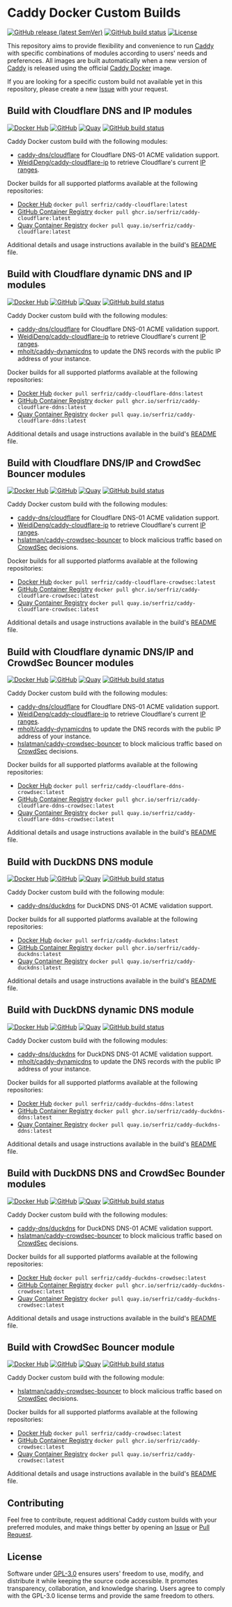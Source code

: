 # Caddy Docker Custom Builds
[![GitHub release (latest SemVer)](https://img.shields.io/github/v/release/serfriz/caddy-custom-builds?label=Release)](https://github.com/serfriz/caddy-custom-builds/releases)
[![GitHub build status](https://img.shields.io/github/actions/workflow/status/serfriz/caddy-custom-builds/update-tag-release.yml?label=Auto-update)](https://github.com/serfriz/caddy-custom-builds/actions/workflows/update-tag-release.yml)
[![License](https://img.shields.io/github/license/serfriz/caddy-custom-builds?label=License)](https://github.com/serfriz/caddy-custom-builds/blob/main/LICENSE)

This repository aims to provide flexibility and convenience to run [Caddy](https://github.com/caddyserver/caddy) with specific combinations of modules according to users' needs and preferences. All images are built automatically when a new version of [Caddy](https://github.com/caddyserver/caddy) is released using the official [Caddy Docker](https://hub.docker.com/_/caddy) image.

If you are looking for a specific custom build not available yet in this repository, please create a new [Issue](https://github.com/serfriz/caddy-custom-builds/issues) with your request. 

## Build with Cloudflare DNS and IP modules

[![Docker Hub](https://img.shields.io/badge/Docker%20Hub%20-%20serfriz%2Fcaddy--cloudflare%20-%20%230db7ed?style=flat&logo=docker)](https://hub.docker.com/r/serfriz/caddy-cloudflare)
[![GitHub](https://img.shields.io/badge/GitHub%20-%20serfriz%2Fcaddy--cloudflare%20-%20%23333?style=flat&logo=github)](https://ghcr.io/serfriz/caddy-cloudflare)
[![Quay](https://img.shields.io/badge/Quay%20-%20serfriz%2Fcaddy--cloudflare%20-%20%23CC0000?style=flat&logo=redhat)](https://quay.io/serfriz/caddy-cloudflare)
[![GitHub build status](https://img.shields.io/github/actions/workflow/status/serfriz/caddy-custom-builds/build.caddy-cloudflare.yml?label=Build)](https://github.com/serfriz/caddy-custom-builds/actions/workflows/build.caddy-cloudflare.yml)

Caddy Docker custom build with the following modules:
- [caddy-dns/cloudflare](https://github.com/caddy-dns/cloudflare) for Cloudflare DNS-01 ACME validation support.
- [WeidiDeng/caddy-cloudflare-ip](https://github.com/WeidiDeng/caddy-cloudflare-ip) to retrieve Cloudflare's current [IP ranges](https://www.cloudflare.com/ips/).

Docker builds for all supported platforms available at the following repositories:
- [Docker Hub](https://hub.docker.com/r/serfriz/caddy-cloudflare) `docker pull serfriz/caddy-cloudflare:latest`
- [GitHub Container Registry](https://ghcr.io/serfriz/caddy-cloudflare) `docker pull ghcr.io/serfriz/caddy-cloudflare:latest`
- [Quay Container Registry](https://quay.io/serfriz/caddy-cloudflare) `docker pull quay.io/serfriz/caddy-cloudflare:latest`

Additional details and usage instructions available in the build's [README](https://github.com/serfriz/caddy-custom-builds/tree/main/caddy-cloudflare) file.

## Build with Cloudflare dynamic DNS and IP modules

[![Docker Hub](https://img.shields.io/badge/Docker%20Hub%20-%20serfriz%2Fcaddy--cloudflare--ddns%20-%20%230db7ed?style=flat&logo=docker)](https://hub.docker.com/r/serfriz/caddy-cloudflare-ddns)
[![GitHub](https://img.shields.io/badge/GitHub%20-%20serfriz%2Fcaddy--cloudflare--ddns%20-%20%23333?style=flat&logo=github)](https://ghcr.io/serfriz/caddy-cloudflare-ddns)
[![Quay](https://img.shields.io/badge/Quay%20-%20serfriz%2Fcaddy--cloudflare--ddns%20-%20%23CC0000?style=flat&logo=redhat)](https://quay.io/serfriz/caddy-cloudflare-ddns)
[![GitHub build status](https://img.shields.io/github/actions/workflow/status/serfriz/caddy-custom-builds/build.caddy-cloudflare-ddns.yml?label=Build)](https://github.com/serfriz/caddy-custom-builds/actions/workflows/build.caddy-cloudflare-ddns.yml)

Caddy Docker custom build with the following modules:
- [caddy-dns/cloudflare](https://github.com/caddy-dns/cloudflare) for Cloudflare DNS-01 ACME validation support.
- [WeidiDeng/caddy-cloudflare-ip](https://github.com/WeidiDeng/caddy-cloudflare-ip) to retrieve Cloudflare's current [IP ranges](https://www.cloudflare.com/ips/).
- [mholt/caddy-dynamicdns](https://caddyserver.com/docs/modules/dynamic_dns) to update the DNS records with the public IP address of your instance.

Docker builds for all supported platforms available at the following repositories:
- [Docker Hub](https://hub.docker.com/r/serfriz/caddy-cloudflare-ddns) `docker pull serfriz/caddy-cloudflare-ddns:latest`
- [GitHub Container Registry](https://ghcr.io/serfriz/caddy-cloudflare-ddns) `docker pull ghcr.io/serfriz/caddy-cloudflare-ddns:latest`
- [Quay Container Registry](https://quay.io/serfriz/caddy-cloudflare-ddns) `docker pull quay.io/serfriz/caddy-cloudflare-ddns:latest`

Additional details and usage instructions available in the build's [README](https://github.com/serfriz/caddy-custom-builds/tree/main/caddy-cloudflare-ddns) file.

## Build with Cloudflare DNS/IP and CrowdSec Bouncer modules

[![Docker Hub](https://img.shields.io/badge/Docker%20Hub%20-%20serfriz%2Fcaddy--cloudflare--crowdsec%20-%20%230db7ed?style=flat&logo=docker)](https://hub.docker.com/r/serfriz/caddy-cloudflare-crowdsec)
[![GitHub](https://img.shields.io/badge/GitHub%20-%20serfriz%2Fcaddy--cloudflare--crowdsec%20-%20%23333?style=flat&logo=github)](https://ghcr.io/serfriz/caddy-cloudflare-crowdsec)
[![Quay](https://img.shields.io/badge/Quay%20-%20serfriz%2Fcaddy--cloudflare--crowdsec%20-%20%23CC0000?style=flat&logo=redhat)](https://quay.io/serfriz/caddy-cloudflare-crowdsec)
[![GitHub build status](https://img.shields.io/github/actions/workflow/status/serfriz/caddy-custom-builds/build.caddy-cloudflare-crowdsec.yml?label=Build)](https://github.com/serfriz/caddy-custom-builds/actions/workflows/build.caddy-cloudflare-crowdsec.yml)

Caddy Docker custom build with the following modules:
- [caddy-dns/cloudflare](https://github.com/caddy-dns/cloudflare) for Cloudflare DNS-01 ACME validation support.
- [WeidiDeng/caddy-cloudflare-ip](https://github.com/WeidiDeng/caddy-cloudflare-ip) to retrieve Cloudflare's current [IP ranges](https://www.cloudflare.com/ips/).
- [hslatman/caddy-crowdsec-bouncer](https://github.com/hslatman/caddy-crowdsec-bouncer) to block malicious traffic based on [CrowdSec](https://www.crowdsec.net/) decisions.

Docker builds for all supported platforms available at the following repositories:
- [Docker Hub](https://hub.docker.com/r/serfriz/caddy-cloudflare-crowdsec) `docker pull serfriz/caddy-cloudflare-crowdsec:latest`
- [GitHub Container Registry](https://ghcr.io/serfriz/caddy-cloudflare-crowdsec) `docker pull ghcr.io/serfriz/caddy-cloudflare-crowdsec:latest`
- [Quay Container Registry](https://quay.io/serfriz/caddy-cloudflare-crowdsec) `docker pull quay.io/serfriz/caddy-cloudflare-crowdsec:latest`

Additional details and usage instructions available in the build's [README](https://github.com/serfriz/caddy-custom-builds/tree/main/caddy-cloudflare-crowdsec) file.

## Build with Cloudflare dynamic DNS/IP and CrowdSec Bouncer modules

[![Docker Hub](https://img.shields.io/badge/Docker%20Hub%20-%20serfriz%2Fcaddy--cloudflare--ddns--crowdsec%20-%20%230db7ed?style=flat&logo=docker)](https://hub.docker.com/r/serfriz/caddy-cloudflare-ddns-crowdsec)
[![GitHub](https://img.shields.io/badge/GitHub%20-%20serfriz%2Fcaddy--cloudflare--ddns--crowdsec%20-%20%23333?style=flat&logo=github)](https://ghcr.io/serfriz/caddy-cloudflare-ddns-crowdsec)
[![Quay](https://img.shields.io/badge/Quay%20-%20serfriz%2Fcaddy--cloudflare--ddns--crowdsec%20-%20%23CC0000?style=flat&logo=redhat)](https://quay.io/serfriz/caddy-cloudflare-ddns-crowdsec)
[![GitHub build status](https://img.shields.io/github/actions/workflow/status/serfriz/caddy-custom-builds/build.caddy-cloudflare-ddns-crowdsec.yml?label=Build)](https://github.com/serfriz/caddy-custom-builds/actions/workflows/build.caddy-cloudflare-ddns-crowdsec.yml)

Caddy Docker custom build with the following modules:
- [caddy-dns/cloudflare](https://github.com/caddy-dns/cloudflare) for Cloudflare DNS-01 ACME validation support.
- [WeidiDeng/caddy-cloudflare-ip](https://github.com/WeidiDeng/caddy-cloudflare-ip) to retrieve Cloudflare's current [IP ranges](https://www.cloudflare.com/ips/).
- [mholt/caddy-dynamicdns](https://caddyserver.com/docs/modules/dynamic_dns) to update the DNS records with the public IP address of your instance.
- [hslatman/caddy-crowdsec-bouncer](https://github.com/hslatman/caddy-crowdsec-bouncer) to block malicious traffic based on [CrowdSec](https://www.crowdsec.net/) decisions.

Docker builds for all supported platforms available at the following repositories:
- [Docker Hub](https://hub.docker.com/r/serfriz/caddy-cloudflare-ddns-crowdsec) `docker pull serfriz/caddy-cloudflare-ddns-crowdsec:latest`
- [GitHub Container Registry](https://ghcr.io/serfriz/caddy-cloudflare-ddns-crowdsec) `docker pull ghcr.io/serfriz/caddy-cloudflare-ddns-crowdsec:latest`
- [Quay Container Registry](https://quay.io/serfriz/caddy-cloudflare-ddns-crowdsec) `docker pull quay.io/serfriz/caddy-cloudflare-ddns-crowdsec:latest`

Additional details and usage instructions available in the build's [README](https://github.com/serfriz/caddy-custom-builds/tree/main/caddy-cloudflare-ddns-crowdsec) file.

## Build with DuckDNS DNS module

[![Docker Hub](https://img.shields.io/badge/Docker%20Hub%20-%20serfriz%2Fcaddy--duckdns%20-%20%230db7ed?style=flat&logo=docker)](https://hub.docker.com/r/serfriz/caddy-duckdns)
[![GitHub](https://img.shields.io/badge/GitHub%20-%20serfriz%2Fcaddy--duckdns%20-%20%23333?style=flat&logo=github)](https://ghcr.io/serfriz/caddy-duckdns)
[![Quay](https://img.shields.io/badge/Quay%20-%20serfriz%2Fcaddy--duckdns%20-%20%23CC0000?style=flat&logo=redhat)](https://quay.io/serfriz/caddy-duckdns)
[![GitHub build status](https://img.shields.io/github/actions/workflow/status/serfriz/caddy-custom-builds/build.caddy-duckdns.yml?label=Build)](https://github.com/serfriz/caddy-custom-builds/actions/workflows/build.caddy-duckdns.yml)

Caddy Docker custom build with the following module:
- [caddy-dns/duckdns](https://github.com/caddy-dns/duckdns) for DuckDNS DNS-01 ACME validation support.

Docker builds for all supported platforms available at the following repositories:
- [Docker Hub](https://hub.docker.com/r/serfriz/caddy-duckdns) `docker pull serfriz/caddy-duckdns:latest`
- [GitHub Container Registry](https://ghcr.io/serfriz/caddy-duckdns) `docker pull ghcr.io/serfriz/caddy-duckdns:latest`
- [Quay Container Registry](https://quay.io/serfriz/caddy-duckdns) `docker pull quay.io/serfriz/caddy-duckdns:latest`

Additional details and usage instructions available in the build's [README](https://github.com/serfriz/caddy-custom-builds/tree/main/caddy-duckdns) file.

## Build with DuckDNS dynamic DNS module

[![Docker Hub](https://img.shields.io/badge/Docker%20Hub%20-%20serfriz%2Fcaddy--duckdns--ddns%20-%20%230db7ed?style=flat&logo=docker)](https://hub.docker.com/r/serfriz/caddy-duckdns-ddns)
[![GitHub](https://img.shields.io/badge/GitHub%20-%20serfriz%2Fcaddy--duckdns--ddns%20-%20%23333?style=flat&logo=github)](https://ghcr.io/serfriz/caddy-duckdns-ddns)
[![Quay](https://img.shields.io/badge/Quay%20-%20serfriz%2Fcaddy--duckdns--ddns%20-%20%23CC0000?style=flat&logo=redhat)](https://quay.io/serfriz/caddy-duckdns-ddns)
[![GitHub build status](https://img.shields.io/github/actions/workflow/status/serfriz/caddy-custom-builds/build.caddy-duckdns-ddns.yml?label=Build)](https://github.com/serfriz/caddy-custom-builds/actions/workflows/build.caddy-duckdns-ddns.yml)

Caddy Docker custom build with the following modules:
- [caddy-dns/duckdns](https://github.com/caddy-dns/duckdns) for DuckDNS DNS-01 ACME validation support.
- [mholt/caddy-dynamicdns](https://caddyserver.com/docs/modules/dynamic_dns) to update the DNS records with the public IP address of your instance.

Docker builds for all supported platforms available at the following repositories:
- [Docker Hub](https://hub.docker.com/r/serfriz/caddy-duckdns-ddns) `docker pull serfriz/caddy-duckdns-ddns:latest`
- [GitHub Container Registry](https://ghcr.io/serfriz/caddy-duckdns-ddns) `docker pull ghcr.io/serfriz/caddy-duckdns-ddns:latest`
- [Quay Container Registry](https://quay.io/serfriz/caddy-duckdns-ddns) `docker pull quay.io/serfriz/caddy-duckdns-ddns:latest`

Additional details and usage instructions available in the build's [README](https://github.com/serfriz/caddy-custom-builds/tree/main/caddy-duckdns-ddns) file.

## Build with DuckDNS DNS and CrowdSec Bounder modules

[![Docker Hub](https://img.shields.io/badge/Docker%20Hub%20-%20serfriz%2Fcaddy--duckdns--crowdsec%20-%20%230db7ed?style=flat&logo=docker)](https://hub.docker.com/r/serfriz/caddy-duckdns-crowdsec)
[![GitHub](https://img.shields.io/badge/GitHub%20-%20serfriz%2Fcaddy--duckdns--crowdsec%20-%20%23333?style=flat&logo=github)](https://ghcr.io/serfriz/caddy-duckdns-crowdsec)
[![Quay](https://img.shields.io/badge/Quay%20-%20serfriz%2Fcaddy--duckdns--crowdsec%20-%20%23CC0000?style=flat&logo=redhat)](https://quay.io/serfriz/caddy-duckdns-crowdsec)
[![GitHub build status](https://img.shields.io/github/actions/workflow/status/serfriz/caddy-custom-builds/build.caddy-duckdns-crowdsec.yml?label=Build)](https://github.com/serfriz/caddy-custom-builds/actions/workflows/build.caddy-duckdns-crowdsec.yml)

Caddy Docker custom build with the following modules:
- [caddy-dns/duckdns](https://github.com/caddy-dns/duckdns) for DuckDNS DNS-01 ACME validation support.
- [hslatman/caddy-crowdsec-bouncer](https://github.com/hslatman/caddy-crowdsec-bouncer) to block malicious traffic based on [CrowdSec](https://www.crowdsec.net/) decisions.

Docker builds for all supported platforms available at the following repositories:
- [Docker Hub](https://hub.docker.com/r/serfriz/caddy-duckdns-crowdsec) `docker pull serfriz/caddy-duckdns-crowdsec:latest`
- [GitHub Container Registry](https://ghcr.io/serfriz/caddy-duckdns-crowdsec) `docker pull ghcr.io/serfriz/caddy-duckdns-crowdsec:latest`
- [Quay Container Registry](https://quay.io/serfriz/caddy-duckdns-crowdsec) `docker pull quay.io/serfriz/caddy-duckdns-crowdsec:latest`

Additional details and usage instructions available in the build's [README](https://github.com/serfriz/caddy-custom-builds/tree/main/caddy-duckdns-crowdsec) file.

## Build with CrowdSec Bouncer module

[![Docker Hub](https://img.shields.io/badge/Docker%20Hub%20-%20serfriz%2Fcaddy--crowdsec%20-%20%230db7ed?style=flat&logo=docker)](https://hub.docker.com/r/serfriz/caddy-crowdsec)
[![GitHub](https://img.shields.io/badge/GitHub%20-%20serfriz%2Fcaddy--crowdsec%20-%20%23333?style=flat&logo=github)](https://ghcr.io/serfriz/caddy-crowdsec)
[![Quay](https://img.shields.io/badge/Quay%20-%20serfriz%2Fcaddy--crowdsec%20-%20%23CC0000?style=flat&logo=redhat)](https://quay.io/serfriz/caddy-crowdsec)
[![GitHub build status](https://img.shields.io/github/actions/workflow/status/serfriz/caddy-custom-builds/build.caddy-crowdsec.yml?label=Build)](https://github.com/serfriz/caddy-custom-builds/actions/workflows/build.caddy-crowdsec.yml)

Caddy Docker custom build with the following module:
- [hslatman/caddy-crowdsec-bouncer](https://github.com/hslatman/caddy-crowdsec-bouncer) to block malicious traffic based on [CrowdSec](https://www.crowdsec.net/) decisions.

Docker builds for all supported platforms available at the following repositories:
- [Docker Hub](https://hub.docker.com/r/serfriz/caddy-crowdsec) `docker pull serfriz/caddy-crowdsec:latest`
- [GitHub Container Registry](https://ghcr.io/serfriz/caddy-crowdsec) `docker pull ghcr.io/serfriz/caddy-crowdsec:latest`
- [Quay Container Registry](https://quay.io/serfriz/caddy-crowdsec) `docker pull quay.io/serfriz/caddy-crowdsec:latest`

Additional details and usage instructions available in the build's [README](https://github.com/serfriz/caddy-custom-builds/tree/main/caddy-crowdsec) file.

## Contributing

Feel free to contribute, request additional Caddy custom builds with your preferred modules, and make things better by opening an [Issue](https://github.com/serfriz/caddy-custom-builds/issues) or [Pull Request](https://github.com/serfriz/caddy-custom-builds/pulls).

## License

Software under [GPL-3.0](https://github.com/serfriz/caddy-custom-builds/blob/main/LICENSE) ensures users' freedom to use, modify, and distribute it while keeping the source code accessible. It promotes transparency, collaboration, and knowledge sharing. Users agree to comply with the GPL-3.0 license terms and provide the same freedom to others.